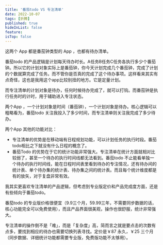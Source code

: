```yaml
---
title: '番茄todo VS 专注清单'
date: 2022-10-07
tags: [折腾]
published: true
hideInList: false
feature: 
isTop: false
---
```

这两个 App 都是番茄钟类型的 App ，也都有待办清单。

番茄todo 的产品逻辑是计划每天待办时长。A任务B任务C任务各执行多少个番茄钟。所以它的计划对象实际上是番茄钟，你今天计划完成几个番茄钟，完成了计划的个数就算完成了任务。而不管你是否真的完成了这个待办事项。这样看来其实有点奇怪，这也是我用这个app比较别扭的地方。它是定量计划。

而专注清单的计划对象是待办，任何时候待办完成了，就可以打钩。而番茄钟是执行任务时的计时，用于辅助进入专注状态。

<!--more-->

两个App ，一个计划对象是时间（番茄钟），一个计划对象是待办。核心逻辑可以粗略看为，番茄todo 关注我投入了多少时间，而专注清单则关注我完成了多少待办。


两个App 其他的功能对比：
- 专注清单的优势是在移动端有日程规划功能，可以计划任务的执行时段。番茄todo相比之下就没有什么日程的概念了。
- 番茄Todo 的优势在于它的统计功能非常强大。专注清单在统计方面就相对比较弱了，甚至一个待办的执行时间线都无法看到。番茄todo 不止能看单独一个待办的执行时间线，能在日程时间表里看到待办的专注情况，还有待办间的统计表、单个待办集的统计表、待办集之间的统计表。而且每个统计维度都是有的放矢，对于复盘非常有效。

我其实更喜欢专注清单的产品逻辑，但考虑到专业版定价和产品完成度方面，还是有些倾向于番茄todo。

番茄todo 的专业版价格很便宜（9.9三个月，59.99三年，不需要同步数据的话，核心功能完全可以免费使用），而且产品界面很美观，操作也很舒服，统计非常强大。

专注清单的操作倒不是「难」，而是「复杂度」高，简而言之就是要点击的次数有点多，要找到相应的待办也需要切换列表寻找。定价是￥87 永久，￥25 三个月（同步数据、详细统计功能都需要专业版，免费版功能不太够用）。
